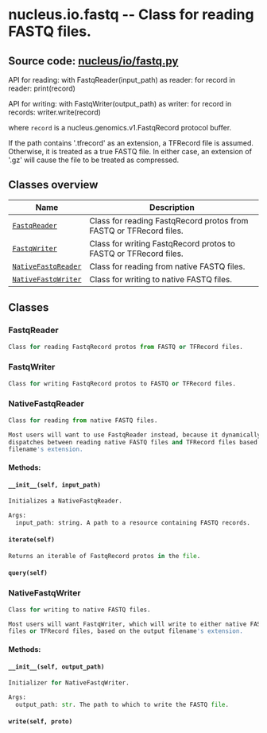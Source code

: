 # nucleus.io.fastq -- Class for reading FASTQ files.
**Source code:** [nucleus/io/fastq.py](https://github.com/google/nucleus/tree/master/nucleus/io/fastq.py)
---
API for reading:
  with FastqReader(input_path) as reader:
    for record in reader:
      print(record)

API for writing:
  with FastqWriter(output_path) as writer:
    for record in records:
      writer.write(record)

where `record` is a nucleus.genomics.v1.FastqRecord protocol buffer.

If the path contains '.tfrecord' as an extension, a TFRecord file is
assumed.  Otherwise, it is treated as a true FASTQ file.  In either case,
an extension of '.gz' will cause the file to be treated as compressed.

## Classes overview
Name | Description
-----|------------
[`FastqReader`](#fastqreader) | Class for reading FastqRecord protos from FASTQ or TFRecord files.
[`FastqWriter`](#fastqwriter) | Class for writing FastqRecord protos to FASTQ or TFRecord files.
[`NativeFastqReader`](#nativefastqreader) | Class for reading from native FASTQ files.
[`NativeFastqWriter`](#nativefastqwriter) | Class for writing to native FASTQ files.

## Classes
### FastqReader
```python
Class for reading FastqRecord protos from FASTQ or TFRecord files.
```

### FastqWriter
```python
Class for writing FastqRecord protos to FASTQ or TFRecord files.
```

### NativeFastqReader
```python
Class for reading from native FASTQ files.

Most users will want to use FastqReader instead, because it dynamically
dispatches between reading native FASTQ files and TFRecord files based on the
filename's extension.
```

#### Methods:
#### `__init__(self, input_path)`<a name="__init__"></a>
```python
Initializes a NativeFastqReader.

Args:
  input_path: string. A path to a resource containing FASTQ records.
```

#### `iterate(self)`<a name="iterate"></a>
```python
Returns an iterable of FastqRecord protos in the file.
```

#### `query(self)`<a name="query"></a>


### NativeFastqWriter
```python
Class for writing to native FASTQ files.

Most users will want FastqWriter, which will write to either native FASTQ
files or TFRecord files, based on the output filename's extension.
```

#### Methods:
#### `__init__(self, output_path)`<a name="__init__"></a>
```python
Initializer for NativeFastqWriter.

Args:
  output_path: str. The path to which to write the FASTQ file.
```

#### `write(self, proto)`<a name="write"></a>


